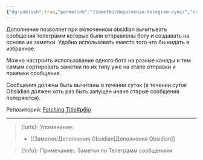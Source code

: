 ```yaml
---
{"dg-publish":true,"permalink":"/zametki/dopolnenie-telegram-sync/","created":"2024-07-13 14:39","updated":"2024-09-23T22:40:33+03:00"}
---
```


Дополнение позволяет при включенном obsidian вычитывать сообщения телеграмм которые были отправлены боту и создавать на основе их заметки. Удобно использовать вместо того что бы кидать в избранное.

Можно настроить использование одного бота на разные канады и тем самым сортировать заметки по их типу уже на этапе отправки и приемки сообщения.

Сообщения должны быть вычитаны в течении суток (в течении суток Obsiidian должен хоть раз быть запущен иначе старые сообщения потеряются).

Репозиторий: [Fetching Title#p6jo](https://github.com/soberhacker/obsidian-telegram-sync)

---
> [!urls]- Упоминания:
> - [[Заметки/Дополнения Obsidian\|Дополнения Obsidian]]

> [!info]-
> Примечание:: Заметки по Телеграмм сообщениям